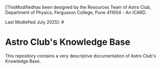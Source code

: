 [ThisModifiedhas been designed by the Resources Team of Astro Club, Department of Physics, Fergusson College, Pune 411004 - An ICARD. 

Last Modiefied July 2025]: #

# Astro Club's Knowledge Base

This repository contains a very descriptive documentation of Astro Club's Knowledge Base.